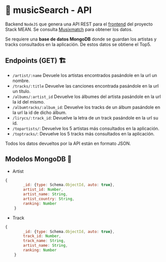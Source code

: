 # 🎼 musicSearch - API

Backend `NodeJS` que genera una API REST para el [frontend](https://github.com/Lodeiro0001/music-search_angular-frontend) del proyecto Stack MEAN. 
Se consulta [Musixmatch](https://developer.musixmatch.com/) para obtener los datos.

Se requiere una **base de datos MongoDB** donde se guardan los artistas y tracks consultados en la aplicación. 
De estos datos se obtiene el Top5.

## Endpoints (GET) 🏗️

- `/artist/:name`
  Devuele los artistas encontrados pasándole en la url un nombre.
- `/tracks/:title`
  Devuelve las canciones encontrada pasándole en la url un título.
- `/albums/:artist_id`
  Devuelve los álbumes del artista pasándole en la url la id del mismo.
- `/albumtracks/:album_id`:
  Devuelve los tracks de un álbum pasándole en la url la id de dicho álbum.
- `/lirycs/:track_id`:
  Devuelve la letra de un track pasándole en la url su id.
- `/topartists/`:
  Devuelve los 5 artistas más consultados en la aplicación.
- `/toptracks/`:
  Devuelve los 5 tracks más consultados en la aplicación.
  
Todos los datos devueltos por la API están en formato JSON.

## Modelos MongoDB 💾

- Artist

```js
{
        _id: {type: Schema.ObjectId, auto: true},
        artist_id: Number,
        artist_name: String,
        artist_country: String,
        ranking: Number
    }
```

- Track

```js
{
        _id: {type: Schema.ObjectId, auto: true},
        track_id: Number,
        track_name: String,
        artist_name: String,
        ranking: Number
    }
```
